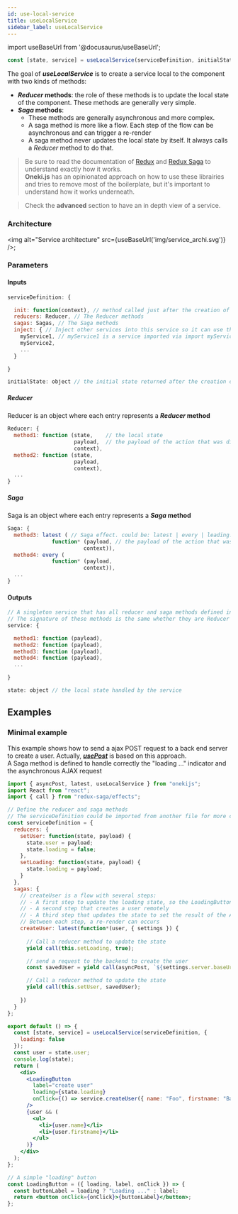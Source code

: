 ```yaml
---
id: use-local-service
title: useLocalService
sidebar_label: useLocalService
---
```

import useBaseUrl from '@docusaurus/useBaseUrl';

```javascript
const [state, service] = useLocalService(serviceDefinition, initialState);
```
The goal of ***useLocalService*** is to create a service local to the component with two kinds of methods:
* ***Reducer* methods**: the role of these methods is to update the local state of the component. These methods are generally very simple.
* ***Saga* methods**: 
  * These methods are generally asynchronous and more complex. 
  * A saga method is more like a flow. Each step of the flow can be asynchronous and can trigger a re-render
  * A saga method never updates the local state by itself. It always calls a *Reducer* method to do that.

> Be sure to read the documentation of [Redux](https://redux.js.org/) and [Redux Saga](https://redux-saga.js.org/) to understand exactly how it works.<br/>
**Oneki.js** has an opinionated approach on how to use these librairies and tries to remove most of the boilerplate, but it's important to understand how it works underneath.

> Check the **advanced** section to have an in depth view of a service.

### Architecture
<img alt="Service architecture" src={useBaseUrl('img/service_archi.svg')} />;

### Parameters
#### Inputs
```javascript
serviceDefinition: {

  init: function(context), // method called just after the creation of the service.
  reducers: Reducer, // The Reducer methods
  sagas: Sagas, // The Saga methods
  inject: { // Inject other services into this service so it can use them.
    myService1, // myService1 is a service imported via import myService1 from '...'
    myService2,
    ...
  }

}

initialState: object // the initial state returned after the creation of the service
```
##### Reducer
Reducer is an object where each entry represents a ***Reducer* method**
```javascript
Reducer: {
  method1: function (state,    // the local state
                     payload,  // the payload of the action that was dispatched
                     context),
  method2: function (state, 
                     payload,
                     context),
  ...
}
```
##### Saga
Saga is an object where each entry represents a ***Saga* method**

```javascript
Saga: {
  method3: latest ( // Saga effect. could be: latest | every | leading. Indicate how to handle an action when another action of the same type is still in progress.
              function* (payload, // the payload of the action that was dispatched
                        context)), 
  method4: every (
              function* (payload,
                        context)), 
  ...
}
```
#### Outputs
```javascript
// A singleton service that has all reducer and saga methods defined in the serviceDefinition
// The signature of these methods is the same whether they are Reducer or Saga.
service: {

  method1: function (payload),
  method2: function (payload),
  method3: function (payload),
  method4: function (payload),
  ...

}

state: object // the local state handled by the service
```

## Examples
### Minimal example
This example shows how to send a ajax POST request to a back end server to create a user. Actually, ***[usePost](use-post)*** is based on this approach.<br/>
A Saga method is defined to handle correctly the "loading ..." indicator and the asynchronous AJAX request
```jsx
import { asyncPost, latest, useLocalService } from "onekijs";
import React from "react";
import { call } from "redux-saga/effects";

// Define the reducer and saga methods
// The serviceDefinition could be imported from another file for more clarity
const serviceDefinition = {
  reducers: {
    setUser: function(state, payload) {
      state.user = payload;
      state.loading = false;
    },
    setLoading: function(state, payload) {
      state.loading = payload;
    }
  },
  sagas: {
    // createUser is a flow with several steps:
    // - A first step to update the loading state, so the LoadingButton can display a "Loading ..." label
    // - A second step that creates a user remotely
    // - A third step that updates the state to set the result of the AJAX request
    // Between each step, a re-render can occurs
    createUser: latest(function*(user, { settings }) {
      
      // Call a reducer method to update the state
      yield call(this.setLoading, true);

      // send a request to the backend to create the user
      const savedUser = yield call(asyncPost, `${settings.server.baseUrl}/users`, user);

      // Call a reducer method to update the state
      yield call(this.setUser, savedUser);
      
    })
  }
};

export default () => {
  const [state, service] = useLocalService(serviceDefinition, {
    loading: false
  });
  const user = state.user;
  console.log(state);
  return (
    <div>
      <LoadingButton
        label="create user"
        loading={state.loading}
        onClick={() => service.createUser({ name: "Foo", firstname: "Bar" })}
      />
      {user && (
        <ul>
          <li>{user.name}</li>
          <li>{user.firstname}</li>
        </ul>
      )}
    </div>
  );
};

// A simple "loading" button
const LoadingButton = ({ loading, label, onClick }) => {
  const buttonLabel = loading ? "Loading ..." : label;
  return <button onClick={onClick}>{buttonLabel}</button>;
};
```